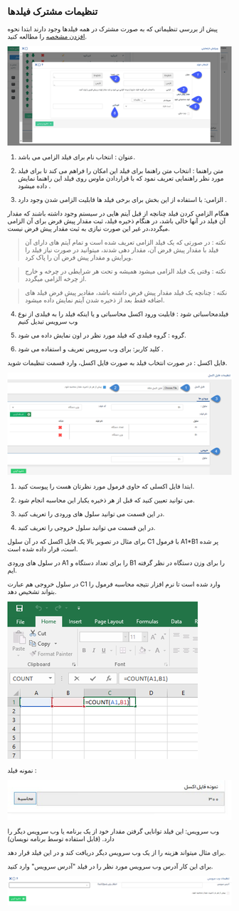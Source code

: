 ﻿## تنظیمات مشترک فیلدها

پیش از بررسی تنظیماتی که به صورت مشترک در همه فیلدها وجود دارند ابتدا نحوه<a href="file%3A%2F%2F%2FC%3A%5CUsers%5CH.abasi%5CDesktop%5Chelp%5Cmd%20help%5CSettings%5CPersonalization-crm%5COverview%5CGeneral-information%5CAdd-features%5CAdd-features.md" target="_blank"> افزدن مشخصه</a>  را مطالعه کنید.

![](2020-01-12_10-18-27.png)

1. عنوان : انتخاب نام برای فیلد الزامی می باشد.

2. متن راهنما : انتخاب متن راهنما برای فیلد این امکان را فراهم می کند تا برای فیلد مورد نظر راهنمایی تعریف نمود که با قراردادن ماوس روی فیلد این راهنما نمایش داده میشود .

3. الزامی: با استفاده از این بخش برای برخی فیلد ها قابلیت الزامی شدن وجود دارد .

هنگام الزامی کردن فیلد چنانچه از قبل آیتم هایی در سیستم وجود داشته باشند که مقدار آن فیلد در آنها خالی باشد،  در هنگام ذخیره فیلد، ثبت مقدار پیش فرض برای آن الزامی میگردد،در غیر این صورت نیازی به ثبت مقدار پیش فرض نیست.

> نکته : در صورتی که یک فیلد  الزامی تعریف شده است و تمام  آیتم های دارای آن فیلد با مقدار پیش فرض آن، مقدار دهی شدند، میتوانید در صورت نیاز فیلد را  ویرایش و مقدار پیش فرض آن را پاک کرد.

> نکته :  وقتی یک فیلد  الزامی میشود  همیشه و تحت هر شرایطی در چرخه و خارج از چرخه الزامی میگردد.

> نکته : چنانچه یک فیلد مقدار پیش فرض داشته باشد، مقادیر پیش فرض  فیلد های اضافه فقط بعد از ذخیره شدن آیتم نمایش داده میشود.

4. فیلدمحاسباتی شود : قابلیت ورود اکسل محاسباتی و یا اینکه فیلد را به فیلدی از نوع وب سرویس تبدیل کنیم


5. گروه : گروه فیلدی که فیلد مورد نظر در اون نمایش داده می شود.


6. کلید کاربر: برای وب سرویس تعریف و استفاده می شود .

فایل اکسل : در صورت انتخاب فیلد به صورت فایل اکسل، وارد قسمت تنظیمات شوید.

![](Excel1.png)

1. ابتدا فایل اکسلی که حاوی فرمول مورد نظرتان هست را پیوست کنید.

2. می توانید تعیین کنید که قبل از هر ذخیره یکبار این محاسبه انجام شود.

3. در این قسمت می توانید سلول های ورودی را تعریف کنید.

4. در این قسمت می توانید سلول خروجی را تعریف کنید.

برای مثال در تصویر بالا یک فایل اکسل که در آن سلول C1 با فرمول A1*B1 پر شده است، قرار داده شده است.

در سلول های ورودی A1  را برای تعداد دستگاه و B1 را برای وزن دستگاه در نظر گرفته ایم.

در سلول خروجی هم عبارت C1 وارد شده است تا نرم افزار نتیجه محاسبه فرمول را بتواند تشخیص دهد.

![](Excel2.png)

نمونه فیلد :


![](Parameters21.jpg)

وب سرویس: این فیلد توانایی گرفتن مقدار خود از یک برنامه یا وب سرویس دیگر را دارد. (قابل استفاده توسط برنامه نویسان)

برای مثال میتواند هزینه را از یک وب سرویس دیگر دریافت کند و در این فیلد قرار دهد.

برای این کار آدرس وب سرویس مورد نظر را در فیلد "آدرس سرویس" وارد کنید.

 ![](web%20service.png)
 
 




